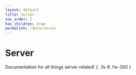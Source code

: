```yaml
---
layout: default
title: Server
nav_order: 2
has_children: true
permalink: /docs/server
---
```


# Server

Documentation for all things server related!
{: .fs-6 .fw-300 }
